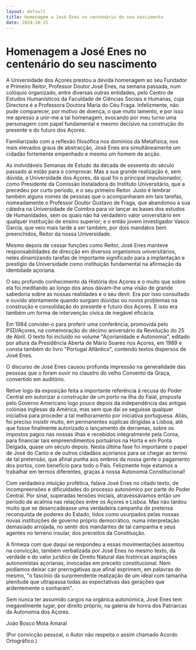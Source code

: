 ```yaml
---
layout: default
title: Homenagem a José Enes no centenário do seu nascimento
date: 2024-10-15
---
```

# Homenagem a José Enes no centenário do seu nascimento

A Universidade dos Açores prestou a devida homenagem ao seu Fundador e Primeiro Reitor, Professor Doutor José Enes, na semana passada, num colóquio organizado, entre diversas outras entidades, pelo Centro de Estudos Humanísticos da Faculdade de Ciências Sociais e Humanas, cuja Directora é a Professora Doutora Maria do Céu Fraga. Infelizmente, não pude comparecer, por motivo de doença, o que muito lamento, e por isso me apresso a unir-me a tal homenagem, evocando por meu turno uma personagem com papel fundamental e mesmo decisivo na construção do presente e do futuro dos Açores. 


Familiarizado com a reflexão filosófica nos domínios da Metafísica, nos mais elevados graus de abstracção, José Enes era simultâneamente um cidadão fortemente empenhado e mesmo um homem de acção. 


As inolvidáveis Semanas de Estudo da década de sessenta do século passado aí estão para o comprovar. Mas a sua grande realização é, sem dúvida, a Universidade dos Açores, da qual foi o principal impulsionador, como Presidente da Comissão Instaladora do Instituto Universitário, que a precedeu por curto período, e o seu primeiro Reitor. Justo é lembrar também alguns nomes de pessoas que o acompanharam em tais tarefas, nomeadamente o Professor Doutor Gustavo de Fraga, que abandonou a sua cátedra na Universidade de Coimbra para vir lançar as bases dos estudos de Humanidades, sem os quais não há verdadeiro valor universitário em qualquer instituição de ensino superior; e o então jovem investigador Vasco Garcia, que veio mais tarde a ser também, por dois mandatos bem preenchidos, Reitor da nossa Universidade. 


Mesmo depois de cessar funções como Reitor, José Enes manteve responsabilidades de direcção em diversos organismos universitários, neles dinamizando tarefas de importante significado para a implantação e prestígio da Universidade como instituição fundamental na afirmação da identidade açoriana. 


O seu profundo conhecimento da História dos Açores e o muito que sobre ela foi meditando ao longo dos anos davam-lhe uma visão de grande sabedoria sobre as nossas realidades e o seu devir. Era por isso consultado e ouvido atentamente quando surgiam dúvidas ou novos problemas na construção e consolidação do presente e futuro dos Açores. E isso era também um forma de intervenção cívica de inegável eficácia.  


Em 1984 convidei-o para proferir uma conferência, promovida pelo PSD/Açores, na comemoração do décimo aniversário da Revolução do 25 de Abril. O texto foi incluído no volume "Açorianidade e Autonomia", editado por altura da Presidência Aberta de Mário Soares nos Açores, em 1989 e consta também do livro "Portugal Atlântico", contendo textos dispersos de José Enes. 


O discurso de José Enes causou profunda impressão na generalidade das pessoas que o foram ouvir no claustro do velho Convento da Graça, convertido em auditório. 


Retive logo da  exposição feita a importante referência à recusa do Poder Central em autorizar a construção de um porto na ilha do Faial, proposta pelo Governo Americano logo pouco depois da independência das antigas colónias inglesas da América, mas sem que daí se seguisse qualquer iniciativa para proceder a tal melhoramento por iniciativa portuguesa. Aliás, foi preciso insistir muito, em permanentes súplicas dirigidas a Lisboa, até que fosse finalmente autorizado o lançamento de derramas, sobre os impostos pagos nas nossas ilhas e recebidos integralmente pela Coroa, para financiar tais empreendimentos portuários na Horta  e em Ponta Delgada, quase um século depois. Nesta última fase foi importante o papel de José do Canto e de outros cidadãos açorianos para se chegar ao termo de tal pretensão, que afinal punha aos ombros da nossa gente o pagamento dos portos, com benefício para todo o País. Felizmente hoje estamos a trabalhar em termos diferentes, graças à nossa Autonomia Constitucional! 


Com verdadeira intuição profética, falava José Enes no citado texto, de incompreensões e dificuldades do processo autonómico por parte do Poder Central. Por sinal, superadas tensões iniciais, atravessávamos então um período de acalmia nas relações entre os Açores e Lisboa. Mas não tardou muito que se desencadeasse uma verdadeira campanha de pretensa reconquista de poderes do Estado, tidos como usurpados pelas nossas novas instituições de governo próprio democrático, numa interpretação demasiado arrojada, no sentir dos mandantes de tal campanha e seus agentes no terreno insular, dos preceitos da Constituição. 


A firmeza com que daqui se respondeu a essas movimentações assentou na convicção, também verbalizada por José Enes no mesmo texto, da verdade e do valor jurídico de Direito Natural das históricas aspirações autonomistas açorianas, invocadas em preceito constitucional. Nem podíamos deixar cair prerrogativas que afinal exprimem, em palavras do mesmo, "o fascínio da surpreendente realização de um ideal com tamanha plenitude que ultrapassa todas as expectativas das gerações que ardentemente o sonharam". 


Sem nunca ter assumido cargos na orgânica autonómica, José Enes tem inegavelmente lugar, por direito próprio, na galeria de honra dos Patriarcas da Autonomia dos Açores. 


 


João Bosco Mota Amaral 


(Por convicção pessoal, o Autor não respeita o assim chamado Acordo Ortográfico.)